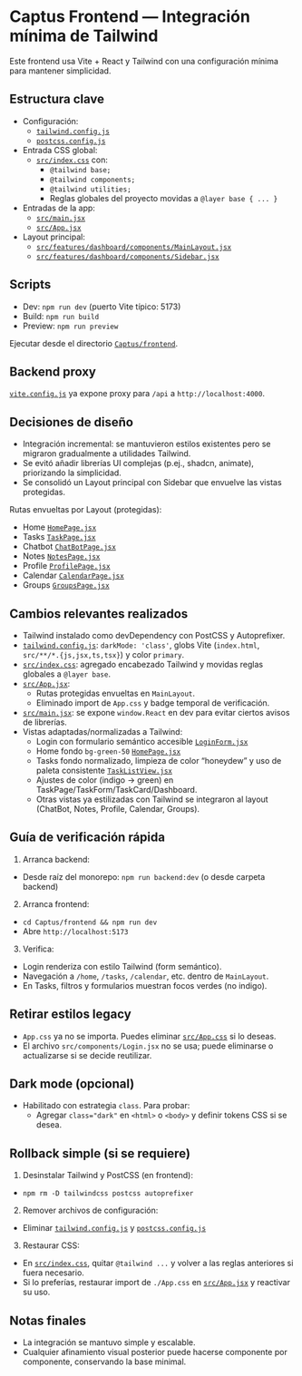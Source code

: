 # Captus Frontend — Integración mínima de Tailwind

Este frontend usa Vite + React y Tailwind con una configuración mínima para mantener simplicidad.

## Estructura clave

- Configuración:
  - [`tailwind.config.js`](./tailwind.config.js)
  - [`postcss.config.js`](./postcss.config.js)
- Entrada CSS global:
  - [`src/index.css`](./src/index.css) con:
    - `@tailwind base;`
    - `@tailwind components;`
    - `@tailwind utilities;`
    - Reglas globales del proyecto movidas a `@layer base { ... }`
- Entradas de la app:
  - [`src/main.jsx`](./src/main.jsx)
  - [`src/App.jsx`](./src/App.jsx)
- Layout principal:
  - [`src/features/dashboard/components/MainLayout.jsx`](./src/features/dashboard/components/MainLayout.jsx)
  - [`src/features/dashboard/components/Sidebar.jsx`](./src/features/dashboard/components/Sidebar.jsx)

## Scripts

- Dev: `npm run dev` (puerto Vite típico: 5173)
- Build: `npm run build`
- Preview: `npm run preview`

Ejecutar desde el directorio [`Captus/frontend`](./).

## Backend proxy

[`vite.config.js`](./vite.config.js) ya expone proxy para `/api` a `http://localhost:4000`.

## Decisiones de diseño

- Integración incremental: se mantuvieron estilos existentes pero se migraron gradualmente a utilidades Tailwind.
- Se evitó añadir librerías UI complejas (p.ej., shadcn, animate), priorizando la simplicidad.
- Se consolidó un Layout principal con Sidebar que envuelve las vistas protegidas.

Rutas envueltas por Layout (protegidas):
- Home [`HomePage.jsx`](./src/features/dashboard/components/HomePage.jsx)
- Tasks [`TaskPage.jsx`](./src/features/tasks/TaskPage.jsx)
- Chatbot [`ChatBotPage.jsx`](./src/features/chatbot/ChatBotPage.jsx)
- Notes [`NotesPage.jsx`](./src/features/notes/NotesPage.jsx)
- Profile [`ProfilePage.jsx`](./src/features/profile/ProfilePage.jsx)
- Calendar [`CalendarPage.jsx`](./src/features/calendar/CalendarPage.jsx)
- Groups [`GroupsPage.jsx`](./src/features/groups/GroupsPage.jsx)

## Cambios relevantes realizados

- Tailwind instalado como devDependency con PostCSS y Autoprefixer.
- [`tailwind.config.js`](./tailwind.config.js): `darkMode: 'class'`, globs Vite (`index.html`, `src/**/*.{js,jsx,ts,tsx}`) y color `primary`.
- [`src/index.css`](./src/index.css): agregado encabezado Tailwind y movidas reglas globales a `@layer base`.
- [`src/App.jsx`](./src/App.jsx):
  - Rutas protegidas envueltas en `MainLayout`.
  - Eliminado import de `App.css` y badge temporal de verificación.
- [`src/main.jsx`](./src/main.jsx): se expone `window.React` en dev para evitar ciertos avisos de librerías.
- Vistas adaptadas/normalizadas a Tailwind:
  - Login con formulario semántico accesible [`LoginForm.jsx`](./src/features/auth/components/LoginForm.jsx)
  - Home fondo `bg-green-50` [`HomePage.jsx`](./src/features/dashboard/components/HomePage.jsx)
  - Tasks fondo normalizado, limpieza de color “honeydew” y uso de paleta consistente [`TaskListView.jsx`](./src/features/tasks/components/TaskListView.jsx)
  - Ajustes de color (indigo → green) en TaskPage/TaskForm/TaskCard/Dashboard.
  - Otras vistas ya estilizadas con Tailwind se integraron al layout (ChatBot, Notes, Profile, Calendar, Groups).

## Guía de verificación rápida

1) Arranca backend:
- Desde raíz del monorepo: `npm run backend:dev` (o desde carpeta backend)

2) Arranca frontend:
- `cd Captus/frontend && npm run dev`
- Abre `http://localhost:5173`

3) Verifica:
- Login renderiza con estilo Tailwind (form semántico).
- Navegación a `/home`, `/tasks`, `/calendar`, etc. dentro de `MainLayout`.
- En Tasks, filtros y formularios muestran focos verdes (no indigo).

## Retirar estilos legacy

- `App.css` ya no se importa. Puedes eliminar [`src/App.css`](./src/App.css) si lo deseas.
- El archivo `src/components/Login.jsx` no se usa; puede eliminarse o actualizarse si se decide reutilizar.

## Dark mode (opcional)

- Habilitado con estrategia `class`. Para probar:
  - Agregar `class="dark"` en `<html>` o `<body>` y definir tokens CSS si se desea.

## Rollback simple (si se requiere)

1) Desinstalar Tailwind y PostCSS (en frontend):
- `npm rm -D tailwindcss postcss autoprefixer`

2) Remover archivos de configuración:
- Eliminar [`tailwind.config.js`](./tailwind.config.js) y [`postcss.config.js`](./postcss.config.js)

3) Restaurar CSS:
- En [`src/index.css`](./src/index.css), quitar `@tailwind ...` y volver a las reglas anteriores si fuera necesario.
- Si lo preferías, restaurar import de `./App.css` en [`src/App.jsx`](./src/App.jsx) y reactivar su uso.

## Notas finales

- La integración se mantuvo simple y escalable.
- Cualquier afinamiento visual posterior puede hacerse componente por componente, conservando la base minimal.